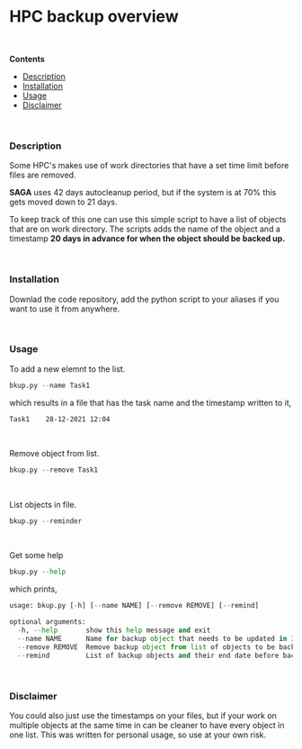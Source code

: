 # HPC backup overview

<br>

**Contents**
* [Description](#description)
* [Installation](#installation)
* [Usage](#usage)
* [Disclaimer](#disclaimer)

<br>

### Description

Some HPC's makes use of work directories that have a set time limit before files are removed.

**SAGA** uses 42 days autocleanup period, but if the system is at 70% this gets moved down to 21 days.

To keep track of this one can use this simple script to have a list of objects that are on work directory. The scripts adds the name of the object and a timestamp **20 days in advance for when the object should be backed up.**


<br>


### Installation

Downlad the code repository, add the python script to your aliases if you want to use it from anywhere.


<br>

### Usage

To add a new elemnt to the list.

```python
bkup.py --name Task1
```
which results in a file that has the task name and the timestamp written to it,

```
Task1    28-12-2021 12:04
```
<br>

Remove object from list.

```python
bkup.py --remove Task1
```
<br>

List objects in file.

```python
bkup.py --reminder
```

<br>

Get some help

```python
bkup.py --help
```

which prints,

```python
usage: bkup.py [-h] [--name NAME] [--remove REMOVE] [--remind]

optional arguments:
  -h, --help       show this help message and exit
  --name NAME      Name for backup object that needs to be updated in 20 days.
  --remove REMOVE  Remove backup object from list of objects to be backed up.
  --remind         List of backup objects and their end date before backup
```

<br>


### Disclaimer

You could also just use the timestamps on your files, but if your work on multiple objects at the same time in can be cleaner to have every object in one list. This was written for personal usage, so use at your own risk.